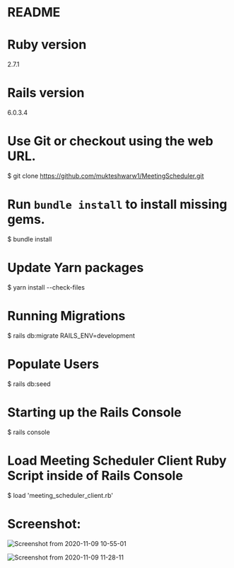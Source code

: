 # README


# Ruby version

2.7.1



# Rails version

6.0.3.4



# Use Git or checkout using the web URL.

$ git clone https://github.com/mukteshwarw1/MeetingScheduler.git




# Run `bundle install` to install missing gems.

$ bundle install



# Update Yarn packages

$ yarn install --check-files


 
# Running Migrations

$ rails db:migrate RAILS_ENV=development

# Populate Users
$ rails db:seed


# Starting up the Rails Console

$ rails console


# Load Meeting Scheduler Client Ruby Script inside of Rails Console

$ load 'meeting_scheduler_client.rb'

# Screenshot:

![Screenshot from 2020-11-09 10-55-01](https://user-images.githubusercontent.com/70621907/98505352-fbc2bf80-227e-11eb-8b21-4e88dcafad4a.png)

![Screenshot from 2020-11-09 11-28-11](https://user-images.githubusercontent.com/70621907/98505403-18f78e00-227f-11eb-820a-751c2c0979c0.png)